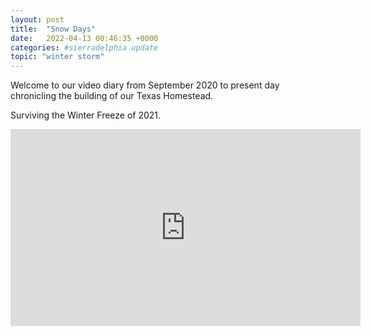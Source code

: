 ```yaml
---
layout: post
title:  "Snow Days"
date:   2022-04-13 00:46:35 +0000
categories: #sierradelphia update
topic: "winter storm"
---
```

Welcome to our video diary from September 2020 to present day chronicling the building of our Texas Homestead.

Surviving the Winter Freeze of 2021.

<iframe width="560" height="315" src="https://www.youtube.com/embed/0_rS5MJbYoQ" title="YouTube video player" frameborder="0" allow="accelerometer; autoplay; clipboard-write; encrypted-media; gyroscope; picture-in-picture" allowfullscreen></iframe>
